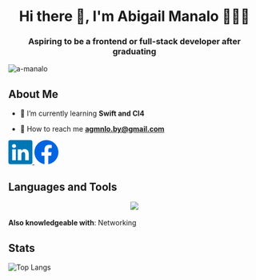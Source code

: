 <h1 align="center">Hi there 👋, I'm Abigail Manalo 👩🏻‍💻</h1>
<h3 align="center">Aspiring to be a frontend or full-stack developer after graduating</h3>

<p align="left"> <img src="https://komarev.com/ghpvc/?username=a-manalo&label=Profile%20views&color=ff69b4&style=for-the-badge" alt="a-manalo" /> </p>

## About Me
- 🧠 I’m currently learning **Swift and CI4**
<!-- - 💻 All of my projects are available at -->
- 💌 How to reach me **agmnlo.by@gmail.com**

<p align="left">
<a href="https://www.linkedin.com/in/abigail-manalo-ab2135382">
  <img src="https://raw.githubusercontent.com/CLorant/readme-social-icons/main/medium/filled/linkedin.svg" />
</a>
  <a href="https://www.facebook.com/agmanalo">
  <img src="https://raw.githubusercontent.com/CLorant/readme-social-icons/main/medium/filled/facebook.svg" />
</a>
</p>

## Languages and Tools
<p align="center">
  <a href="https://skillicons.dev">
    <img src="https://skillicons.dev/icons?i=cpp,html,css,js,java,py,php,kotlin,swift,bootstrap,mysql,postgres,vscode,androidstudio,figma,github,git,docker,linux,md,stackoverflow,windows" />
  </a>
</p>

**Also knowledgeable with**: Networking

## Stats
![Top Langs](https://github-readme-stats.vercel.app/api/top-langs/?username=a-manalo&theme=dark&show_icons=true&locale=en&layout=compact)
